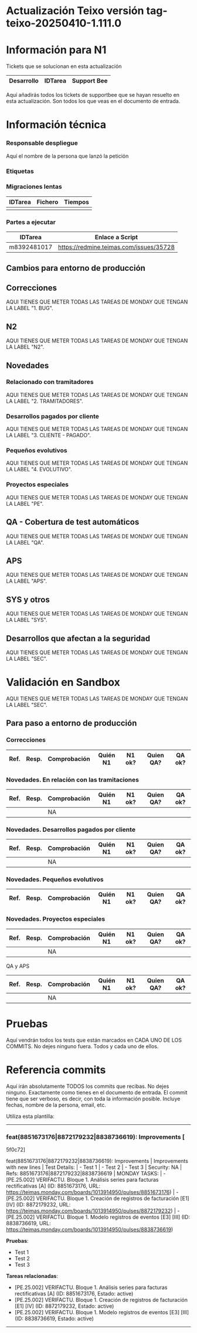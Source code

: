 # Actualización Teixo versión tag-teixo-20250410-1.111.0

# **Información para N1**

Tickets que se solucionan en esta actualización

| Desarrollo | IDTarea | Support Bee |
| ----- | ----- | ----- |
Aquí añadirás todos los tickets de supportbee que se hayan resuelto en esta actualización. Son todos los que veas en el documento de entrada.


# **Información técnica**

### Responsable despliegue

Aquí el nombre de la persona que lanzó la petición 

### Etiquetas

### Migraciones lentas

| IDTarea | Fichero | Tiempos |
| ----- | ----- | ----- |
|  |  |  |

### Partes a ejecutar

| IDTarea | Enlace a Script |
| ----- | ----- |
| m8392481017 | https://redmine.teimas.com/issues/35728 |

## 

## **Cambios para entorno de producción**

## **Correcciones**

AQUI TIENES QUE METER TODAS LAS TAREAS DE MONDAY QUE TENGAN LA LABEL "1. BUG".

## **N2** 

AQUI TIENES QUE METER TODAS LAS TAREAS DE MONDAY QUE TENGAN LA LABEL "N2".

## **Novedades**

### Relacionado con tramitadores

AQUI TIENES QUE METER TODAS LAS TAREAS DE MONDAY QUE TENGAN LA LABEL "2. TRAMITADORES".  

### Desarrollos pagados por cliente

AQUI TIENES QUE METER TODAS LAS TAREAS DE MONDAY QUE TENGAN LA LABEL "3. CLIENTE - PAGADO". 

### Pequeños evolutivos

AQUI TIENES QUE METER TODAS LAS TAREAS DE MONDAY QUE TENGAN LA LABEL "4. EVOLUTIVO". 

### Proyectos especiales

AQUI TIENES QUE METER TODAS LAS TAREAS DE MONDAY QUE TENGAN LA LABEL "PE". 

## **QA - Cobertura de test automáticos**

AQUI TIENES QUE METER TODAS LAS TAREAS DE MONDAY QUE TENGAN LA LABEL "QA".

## **APS**

AQUI TIENES QUE METER TODAS LAS TAREAS DE MONDAY QUE TENGAN LA LABEL "APS". 

## **SYS y otros**

AQUI TIENES QUE METER TODAS LAS TAREAS DE MONDAY QUE TENGAN LA LABEL "SYS". 

## **Desarrollos que afectan a la seguridad**

AQUI TIENES QUE METER TODAS LAS TAREAS DE MONDAY QUE TENGAN LA LABEL "SEC". 

# **Validación en Sandbox**

AQUI TIENES QUE METER TODAS LAS TAREAS DE MONDAY QUE TENGAN LA LABEL "SEC". 

## **Para paso a entorno de producción**

### Correcciones

| Ref. | Resp. | Comprobación | Quién N1 | N1 ok? | Quien QA? | QA ok? |
| ----- | ----- | ----- | ----- | ----- | ----- | ----- |

### Novedades. En relación con las tramitaciones

| Ref. | Resp. | Comprobación | Quién N1 | N1 ok? | Quien QA? | QA ok? |
| ----- | ----- | ----- | ----- | ----- | ----- | ----- |
|  |  | NA |  |  |  |  |

### Novedades. Desarrollos pagados por cliente

| Ref. | Resp. | Comprobación | Quién N1 | N1 ok? | Quien QA? | QA ok? |
| ----- | ----- | ----- | ----- | ----- | ----- | ----- |
|  |  | NA |  |  |  |  |

### Novedades. Pequeños evolutivos

| Ref. | Resp. | Comprobación | Quién N1 | N1 ok? | Quien QA? | QA ok? |
| ----- | ----- | ----- | ----- | ----- | ----- | ----- |

### Novedades. Proyectos especiales

| Ref. | Resp. | Comprobación | Quién N1 | N1 ok? | Quien QA? | QA ok? |
| ----- | ----- | ----- | ----- | ----- | ----- | ----- |
|  |  | NA |  |  |  |  |

   
QA y APS

| Ref. | Resp. | Comprobación | Quién N1 | N1 ok? | Quien QA? | QA ok? |
| ----- | ----- | ----- | ----- | ----- | ----- | ----- |
|  |  | NA |  |  |  |  |

   

#  **Pruebas**

Aquí vendrán todos los tests que están marcados en CADA UNO DE LOS COMMITS. No dejes ninguno fuera. Todos y cada uno de ellos.

# **Referencia commits**

Aquí irán absolutamente TODOS los commits que recibas. No dejes ninguno. Exactamente como tienes en el documento de entrada. El commit tiene que ser verboso, es decir, con toda la información posible. Incluye fechas, nombre de la persona, email, etc.

Utiliza esta plantilla:

---

### feat(8851673176|8872179232|8838736619): Improvements [
5f0c72]

feat(8851673176|8872179232|8838736619): Improvements | Improvements with new lines | Test Details: | - Test 1 | - Test 2 | - Test 3 | Security: NA | Refs: 8851673176|8872179232|8838736619 | MONDAY TASKS: | - [PE.25.002] VERIFACTU. Bloque 1. Análisis series para facturas rectificativas [A] (ID: 8851673176, URL: https://teimas.monday.com/boards/1013914950/pulses/8851673176) | - [PE.25.002] VERIFACTU. Bloque 1. Creación de registros de facturación [E1] [IV] (ID: 8872179232, URL: https://teimas.monday.com/boards/1013914950/pulses/8872179232) | - [PE.25.002] VERIFACTU. Bloque 1. Modelo registros de eventos [E3] [III] (ID: 8838736619, URL: https://teimas.monday.com/boards/1013914950/pulses/8838736619)

**Pruebas**:
- Test 1
- Test 2
- Test 3

**Tareas relacionadas**:
- [PE.25.002] VERIFACTU. Bloque 1. Análisis series para facturas rectificativas [A] (ID: 8851673176, Estado: active)
- [PE.25.002] VERIFACTU. Bloque 1. Creación de registros de facturación [E1] [IV] (ID: 8872179232, Estado: active)
- [PE.25.002] VERIFACTU. Bloque 1. Modelo registros de eventos [E3] [III] (ID: 8838736619, Estado: active)

---